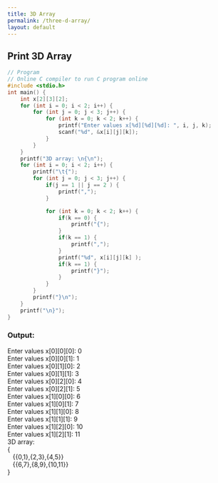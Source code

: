 ```yaml
---
title: 3D Array
permalink: /three-d-array/
layout: default
---
```


## Print 3D Array

``` c
// Program
// Online C compiler to run C program online
#include <stdio.h>
int main() {
    int x[2][3][2];
    for (int i = 0; i < 2; i++) {
        for (int j = 0; j < 3; j++) {
            for (int k = 0; k < 2; k++) {
                printf("Enter values x[%d][%d][%d]: ", i, j, k);
                scanf("%d", &x[i][j][k]);
            }
        }
    }
    printf("3D array: \n{\n");
    for (int i = 0; i < 2; i++) {
        printf("\t{");
        for (int j = 0; j < 3; j++) {
            if(j == 1 || j == 2 ) {
                printf(",");
            }

            for (int k = 0; k < 2; k++) {
                if(k == 0) {
                    printf("{");
                }
                if(k == 1) {
                    printf(",");
                }
                printf("%d", x[i][j][k] );
                if(k == 1) {
                    printf("}");
                }
            }
        }
        printf("}\n");
    }
    printf("\n}");
}
```

### Output: <br/> 
Enter values x[0][0][0]: 0 <br/>
Enter values x[0][0][1]: 1 <br/>
Enter values x[0][1][0]: 2 <br/>
Enter values x[0][1][1]: 3 <br/>
Enter values x[0][2][0]: 4 <br/>
Enter values x[0][2][1]: 5 <br/>
Enter values x[1][0][0]: 6 <br/>
Enter values x[1][0][1]: 7 <br/>
Enter values x[1][1][0]: 8 <br/>
Enter values x[1][1][1]: 9 <br/>
Enter values x[1][2][0]: 10 <br/>
Enter values x[1][2][1]: 11 <br/>
3D array: <br/>
{ <br/>
    &nbsp;&nbsp;&nbsp;{\{0,1},{2,3},{4,5}\}<br/>
	&nbsp;&nbsp;&nbsp;{\{6,7},{8,9},{10,11}\}<br/>
}